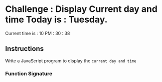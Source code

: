 # Challenge : Display Current day and time Today is : Tuesday.
Current time is : 10 PM : 30 : 38

## Instructions

Write a JavaScript program to display the `current day and time`

### Function Signature



